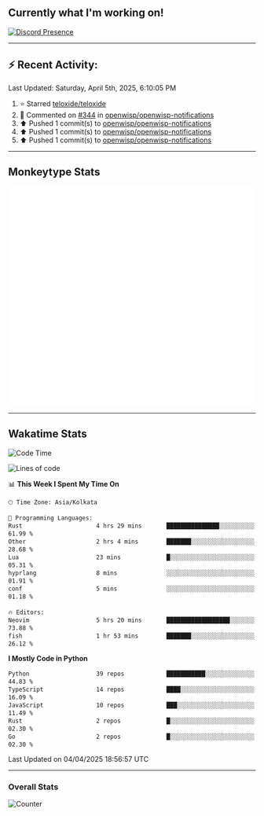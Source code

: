 ## Currently what I'm working on!
[![Discord Presence](https://lanyard.cnrad.dev/api/534981034400284712)](https://discord.com/users/534981034400284712)

---

## :zap: Recent Activity:
<!--RECENT_ACTIVITY:last_update-->
Last Updated: Saturday, April 5th, 2025, 6:10:05 PM
<!--RECENT_ACTIVITY:last_update_end-->
<!--RECENT_ACTIVITY:start-->
1. ⭐ Starred [teloxide/teloxide](https://github.com/teloxide/teloxide)<br>
2. 💬 Commented on [#344](https://github.com/openwisp/openwisp-notifications/pull/344#issuecomment-2754819705) in [openwisp/openwisp-notifications](https://github.com/openwisp/openwisp-notifications)<br>
3. ⬆️ Pushed 1 commit(s) to [openwisp/openwisp-notifications](https://github.com/openwisp/openwisp-notifications)<br>
4. ⬆️ Pushed 1 commit(s) to [openwisp/openwisp-notifications](https://github.com/openwisp/openwisp-notifications)<br>
5. ⬆️ Pushed 1 commit(s) to [openwisp/openwisp-notifications](https://github.com/openwisp/openwisp-notifications)<br>
<!--RECENT_ACTIVITY:end-->

---

## Monkeytype Stats
<a href="https://monkeytype.com/profile/dhanus">
  <img src="https://raw.githubusercontent.com/Dhanus3133/Dhanus3133/monkeytype/monkeytype-lb.svg" alt="Monkeytype Profile" />
</a>

---

## Wakatime Stats
<!--START_SECTION:waka-->
![Code Time](http://img.shields.io/badge/Code%20Time-2%2C618%20hrs%2027%20mins-blue)

![Lines of code](https://img.shields.io/badge/From%20Hello%20World%20I%27ve%20Written-5.9%20million%20lines%20of%20code-blue)

📊 **This Week I Spent My Time On** 

```text
🕑︎ Time Zone: Asia/Kolkata

💬 Programming Languages: 
Rust                     4 hrs 29 mins       ███████████████░░░░░░░░░░   61.99 % 
Other                    2 hrs 4 mins        ███████░░░░░░░░░░░░░░░░░░   28.68 % 
Lua                      23 mins             █░░░░░░░░░░░░░░░░░░░░░░░░   05.31 % 
hyprlang                 8 mins              ░░░░░░░░░░░░░░░░░░░░░░░░░   01.91 % 
conf                     5 mins              ░░░░░░░░░░░░░░░░░░░░░░░░░   01.18 % 

🔥 Editors: 
Neovim                   5 hrs 20 mins       ██████████████████░░░░░░░   73.88 % 
fish                     1 hr 53 mins        ███████░░░░░░░░░░░░░░░░░░   26.12 % 
```

**I Mostly Code in Python** 

```text
Python                   39 repos            ███████████░░░░░░░░░░░░░░   44.83 % 
TypeScript               14 repos            ████░░░░░░░░░░░░░░░░░░░░░   16.09 % 
JavaScript               10 repos            ███░░░░░░░░░░░░░░░░░░░░░░   11.49 % 
Rust                     2 repos             █░░░░░░░░░░░░░░░░░░░░░░░░   02.30 % 
Go                       2 repos             █░░░░░░░░░░░░░░░░░░░░░░░░   02.30 % 
```




 Last Updated on 04/04/2025 18:56:57 UTC
<!--END_SECTION:waka-->
---

### Overall Stats

<img src="https://moe-counter.glitch.me/get/@Dhanus3133?theme=asoul" alt="Counter" />
